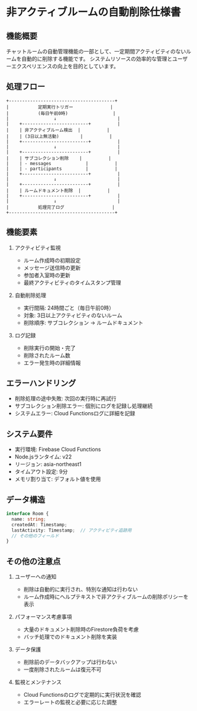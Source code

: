 # 非アクティブルームの自動削除仕様書

## 機能概要
チャットルームの自動管理機能の一部として、一定期間アクティビティのないルームを自動的に削除する機能です。
システムリソースの効率的な管理とユーザーエクスペリエンスの向上を目的としています。

## 処理フロー
```
+----------------------------------------+
|           定期実行トリガー              |
|           (毎日午前0時)                 |
|                 ↓                       |
|    +-------------------------+          |
|    | 非アクティブルーム検出  |          |
|    | (3日以上無活動)        |          |
|    +-------------------------+          |
|                 ↓                       |
|    +-------------------------+          |
|    | サブコレクション削除    |          |
|    | - messages             |          |
|    | - participants         |          |
|    +-------------------------+          |
|                 ↓                       |
|    +-------------------------+          |
|    | ルームドキュメント削除  |          |
|    +-------------------------+          |
|                 ↓                       |
|           処理完了ログ                  |
+----------------------------------------+
```

## 機能要素
1. アクティビティ監視
   - ルーム作成時の初期設定
   - メッセージ送信時の更新
   - 参加者入室時の更新
   - 最終アクティビティのタイムスタンプ管理

2. 自動削除処理
   - 実行間隔: 24時間ごと（毎日午前0時）
   - 対象: 3日以上アクティビティのないルーム
   - 削除順序: サブコレクション → ルームドキュメント

3. ログ記録
   - 削除実行の開始・完了
   - 削除されたルーム数
   - エラー発生時の詳細情報

## エラーハンドリング
- 削除処理の途中失敗: 次回の実行時に再試行
- サブコレクション削除エラー: 個別にログを記録し処理継続
- システムエラー: Cloud Functionsログに詳細を記録

## システム要件
- 実行環境: Firebase Cloud Functions
- Node.jsランタイム: v22
- リージョン: asia-northeast1
- タイムアウト設定: 9分
- メモリ割り当て: デフォルト値を使用

## データ構造
```typescript
interface Room {
  name: string;
  createdAt: Timestamp;
  lastActivity: Timestamp;  // アクティビティ追跡用
  // その他のフィールド
}
```

## その他の注意点
1. ユーザーへの通知
   - 削除は自動的に実行され、特別な通知は行わない
   - ルーム作成時にヘルプテキストで非アクティブルームの削除ポリシーを表示

2. パフォーマンス考慮事項
   - 大量のドキュメント削除時のFirestore負荷を考慮
   - バッチ処理でのドキュメント削除を実装

3. データ保護
   - 削除前のデータバックアップは行わない
   - 一度削除されたルームは復元不可

4. 監視とメンテナンス
   - Cloud Functionsのログで定期的に実行状況を確認
   - エラーレートの監視と必要に応じた調整